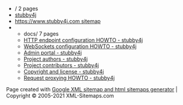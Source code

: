 <div id="cont" class="site-map">
  <ul class="level-0">
    <li class="lhead">/  <span class="lcount">2 pages</span></li>          
    <li class="lpage"><a href="https://stubby4j.com/" title="stubby4j">stubby4j</a></li>
    <li class="lpage last-page"><a href="https://stubby4j.com/sitemap.html" title="stubby4j.com site Map">https://www.stubby4j.com sitemap</a></li>
    <li>
      <ul class="level-1">
        <li class="lhead">docs/  <span class="lcount">7 pages</span></li>           
        <li class="lpage"><a href="https://stubby4j.com/docs/HTTP_ENDPOINT_CONFIGURATION_HOWTO.html" title="HTTP endpoint configuration HOWTO - stubby4j">HTTP endpoint configuration HOWTO - stubby4j</a></li>
        <li class="lpage"><a href="https://stubby4j.com/docs/WEBSOCKETS_CONFIGURATION_HOWTO.html" title="WebSockets configuration HOWTO - stubby4j">WebSockets configuration HOWTO - stubby4j</a></li>
        <li class="lpage"><a href="https://stubby4j.com/docs/ADMIN_PORTAL.html" title="Admin portal - stubby4j">Admin portal - stubby4j</a></li>
        <li class="lpage"><a href="https://stubby4j.com/docs/AUTHORS.html" title="Project authors - stubby4j">Project authors - stubby4j</a></li>
        <li class="lpage"><a href="https://stubby4j.com/docs/CONTRIBUTORS.html" title="Project contributors - stubby4j">Project contributors - stubby4j</a></li>
        <li class="lpage"><a href="https://stubby4j.com/docs/COPYRIGHT.html" title="Copyright and license - stubby4j">Copyright and license - stubby4j</a></li>
        <li class="lpage last-page"><a href="https://stubby4j.com/docs/REQUEST_PROXYING.html" title="Request proxying HOWTO - stubby4j">Request proxying HOWTO - stubby4j</a></li>
      </ul>
    </li>
  </ul>
</div>
<div>
  Page created with <a target="_blank" href="https://www.xml-sitemaps.com">Google XML sitemap and html sitemaps generator</a> | Copyright &copy; 2005-2021 XML-Sitemaps.com
</div>
